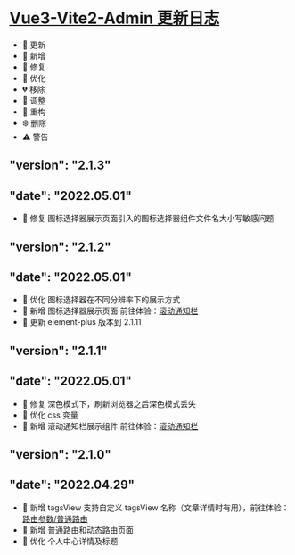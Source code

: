 # <a href="https://github.com/235926/Vue3-Vite2-Admin" target="_blank">Vue3-Vite2-Admin 更新日志</a>
- 🌟 更新
- 🎉 新增
- 🐞 修复
- 🎯 优化
- 💔 移除
- 🚧 调整
- 🌈 重构
- ❄️ 删除
- ⚠️ 警告



## "version": "2.1.3"
## "date": "2022.05.01"
- 🐞 修复 图标选择器展示页面引入的图标选择器组件文件名大小写敏感问题



## "version": "2.1.2"
## "date": "2022.05.01"

- 🎯 优化 图标选择器在不同分辨率下的展示方式
- 🎉 新增 图标选择器展示页面 前往体验：[滚动通知栏](https://vue3-vite2-admin.vercel.app/#/func/selector)
- 🌟 更新 element-plus 版本到 2.1.11



## "version": "2.1.1"
## "date": "2022.05.01"

- 🐞 修复 深色模式下，刷新浏览器之后深色模式丢失
- 🎯 优化 css 变量
- 🎉 新增 滚动通知栏展示组件 前往体验：[滚动通知栏](https://vue3-vite2-admin.vercel.app/#/func/noticeBar)



## "version": "2.1.0"
## "date": "2022.04.29"

- 🎉 新增 tagsView 支持自定义 tagsView 名称（文章详情时有用），前往体验：[路由参数/普通路由](https://lyt-top.gitee.io/vue-next-admin-preview/#/params/common)
- 🎉 新增 普通路由和动态路由页面
- 🎯 优化 个人中心详情及标题